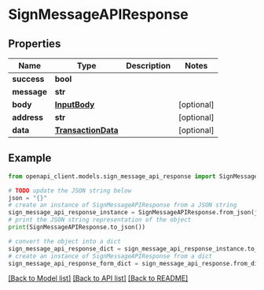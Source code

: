# SignMessageAPIResponse


## Properties

Name | Type | Description | Notes
------------ | ------------- | ------------- | -------------
**success** | **bool** |  | 
**message** | **str** |  | 
**body** | [**InputBody**](InputBody.md) |  | [optional] 
**address** | **str** |  | [optional] 
**data** | [**TransactionData**](TransactionData.md) |  | [optional] 

## Example

```python
from openapi_client.models.sign_message_api_response import SignMessageAPIResponse

# TODO update the JSON string below
json = "{}"
# create an instance of SignMessageAPIResponse from a JSON string
sign_message_api_response_instance = SignMessageAPIResponse.from_json(json)
# print the JSON string representation of the object
print(SignMessageAPIResponse.to_json())

# convert the object into a dict
sign_message_api_response_dict = sign_message_api_response_instance.to_dict()
# create an instance of SignMessageAPIResponse from a dict
sign_message_api_response_form_dict = sign_message_api_response.from_dict(sign_message_api_response_dict)
```
[[Back to Model list]](../README.md#documentation-for-models) [[Back to API list]](../README.md#documentation-for-api-endpoints) [[Back to README]](../README.md)


